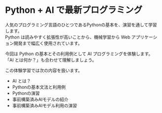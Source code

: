 # Python + AI で最新プログラミング

人気のプログラミング言語のひとつであるPythonの基本を、演習を通して学習します。  
Python は読みやすく拡張性が高いことから、機械学習から Web アプリケーション開発まで幅広く使用されています。

今回は Python の基本とその利用例として AI プログラミングを体験します。  
「AI とは何か？」も合わせて理解しましょう。

この体験学習では次の内容を扱います。

- AI とは？
- Pythonの基本文法と利用例
- Pythonの演習
- 事前構築済みAIモデルの紹介
- 事前構築済みAIモデル利用の演習
